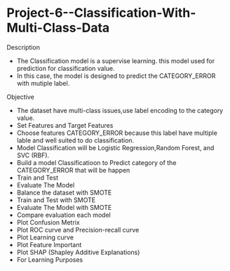 # Project-6--Classification-With-Multi-Class-Data

Description
- The Classification model is a supervise learning. this model used for prediction for classification value.
- In this case, the model is designed to predict the CATEGORY_ERROR with mutiple label. 

Objective
- The dataset have multi-class issues,use label encoding to the category value.
- Set Features and Target Features
- Choose features CATEGORY_ERROR because this label have multiple lable and well suited to do classification.
- Model Classification will be Logistic Regression,Random Forest, and SVC (RBF).
- Build a model Classificatioon to Predict category of the CATEGORY_ERROR that will be happen
- Train and Test
- Evaluate The Model
- Balance the dataset with SMOTE
- Train and Test with SMOTE
- Evaluate The Model with SMOTE
- Compare evaluation each model
- Plot Confusion Metrix
- Plot ROC curve and Precision-recall curve
- Plot Learning curve
- Plot Feature Important
- Plot SHAP (Shapley Additive Explanations)
- For Learning Purposes

